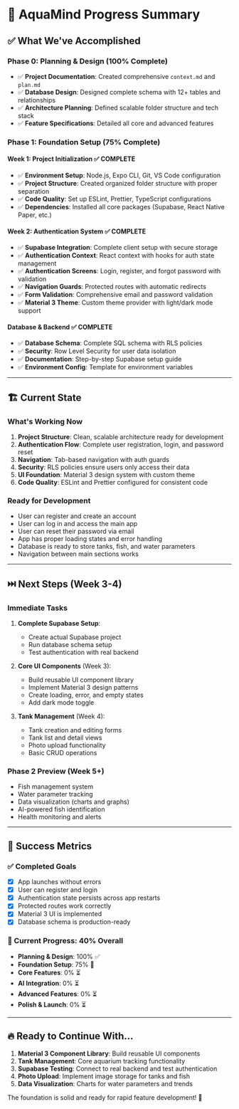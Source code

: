 # 🎉 AquaMind Progress Summary

## ✅ What We've Accomplished

### Phase 0: Planning & Design (100% Complete)
- ✅ **Project Documentation**: Created comprehensive `context.md` and `plan.md`
- ✅ **Database Design**: Designed complete schema with 12+ tables and relationships
- ✅ **Architecture Planning**: Defined scalable folder structure and tech stack
- ✅ **Feature Specifications**: Detailed all core and advanced features

### Phase 1: Foundation Setup (75% Complete)

#### Week 1: Project Initialization ✅ COMPLETE
- ✅ **Environment Setup**: Node.js, Expo CLI, Git, VS Code configuration
- ✅ **Project Structure**: Created organized folder structure with proper separation
- ✅ **Code Quality**: Set up ESLint, Prettier, TypeScript configurations
- ✅ **Dependencies**: Installed all core packages (Supabase, React Native Paper, etc.)

#### Week 2: Authentication System ✅ COMPLETE  
- ✅ **Supabase Integration**: Complete client setup with secure storage
- ✅ **Authentication Context**: React context with hooks for auth state management
- ✅ **Authentication Screens**: Login, register, and forgot password with validation
- ✅ **Navigation Guards**: Protected routes with automatic redirects
- ✅ **Form Validation**: Comprehensive email and password validation
- ✅ **Material 3 Theme**: Custom theme provider with light/dark mode support

#### Database & Backend ✅ COMPLETE
- ✅ **Database Schema**: Complete SQL schema with RLS policies
- ✅ **Security**: Row Level Security for user data isolation
- ✅ **Documentation**: Step-by-step Supabase setup guide
- ✅ **Environment Config**: Template for environment variables

---

## 🏗️ Current State

### What's Working Now
1. **Project Structure**: Clean, scalable architecture ready for development
2. **Authentication Flow**: Complete user registration, login, and password reset
3. **Navigation**: Tab-based navigation with auth guards
4. **Security**: RLS policies ensure users only access their data
5. **UI Foundation**: Material 3 design system with custom theme
6. **Code Quality**: ESLint and Prettier configured for consistent code

### Ready for Development
- User can register and create an account
- User can log in and access the main app
- User can reset their password via email
- App has proper loading states and error handling
- Database is ready to store tanks, fish, and water parameters
- Navigation between main sections works

---

## ⏭️ Next Steps (Week 3-4)

### Immediate Tasks
1. **Complete Supabase Setup**:
   - Create actual Supabase project
   - Run database schema setup
   - Test authentication with real backend

2. **Core UI Components** (Week 3):
   - Build reusable UI component library
   - Implement Material 3 design patterns
   - Create loading, error, and empty states
   - Add dark mode toggle

3. **Tank Management** (Week 4):
   - Tank creation and editing forms
   - Tank list and detail views
   - Photo upload functionality
   - Basic CRUD operations

### Phase 2 Preview (Week 5+)
- Fish management system
- Water parameter tracking
- Data visualization (charts and graphs)
- AI-powered fish identification
- Health monitoring and alerts

---

## 🎯 Success Metrics

### ✅ Completed Goals
- [x] App launches without errors
- [x] User can register and login
- [x] Authentication state persists across app restarts
- [x] Protected routes work correctly
- [x] Material 3 UI is implemented
- [x] Database schema is production-ready

### 🎯 Current Progress: 40% Overall
- **Planning & Design**: 100% ✅
- **Foundation Setup**: 75% 🔄
- **Core Features**: 0% ⏳
- **AI Integration**: 0% ⏳
- **Advanced Features**: 0% ⏳
- **Polish & Launch**: 0% ⏳

---

## 🔥 Ready to Continue With...

1. **Material 3 Component Library**: Build reusable UI components
2. **Tank Management**: Core aquarium tracking functionality
3. **Supabase Testing**: Connect to real backend and test authentication
4. **Photo Upload**: Implement image storage for tanks and fish
5. **Data Visualization**: Charts for water parameters and trends

The foundation is solid and ready for rapid feature development! 🚀
